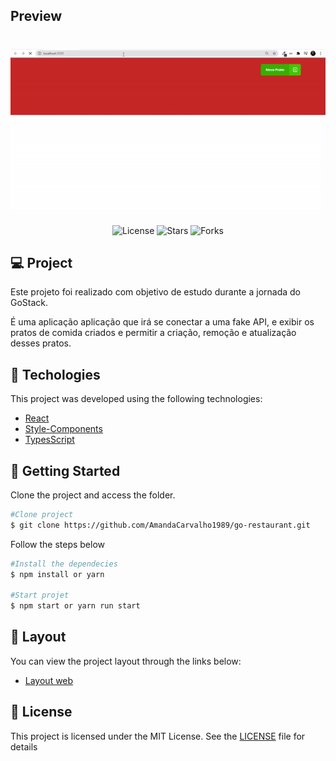 


## Preview

<h1 align="center">
  <img alt="GoRestaurant" title="#GoRestaurant" src="./src/assets/gorestaurant-video.gif" />
</h1>

 <p align="center">
  <img  src="https://img.shields.io/static/v1?label=license&message=MIT&color=5965E0&labelColor=121214" alt="License">

  <img src="https://img.shields.io/github/stars/amandacarvalho1989/go-restaurant?label=stars&message=MIT&color=5965E0&labelColor=121214" alt="Stars">
  
   <img src="https://img.shields.io/github/forks/amandacarvalho1989/go-restaurant?label=forks&message=MIT&color=5965E0&labelColor=121214" alt="Forks"> 
</p>

## 💻 Project

Este projeto foi realizado com objetivo de estudo durante a jornada do GoStack.
<br />

É uma aplicação aplicação que irá se conectar a uma fake API, e exibir os pratos de comida criados e permitir a criação, remoção e atualização desses pratos.
<br />

## 🧬 Techologies

This project was developed using the following technologies:
 
- [React](https://pt-br.reactjs.org/)
- [Style-Components](https://styled-components.com/)
- [TypesScript](https://www.typescriptlang.org/)


## 🚀 Getting Started 

Clone the project and access the folder.
```bash
#Clone project
$ git clone https://github.com/AmandaCarvalho1989/go-restaurant.git
```

Follow the steps below
```bash
#Install the dependecies 
$ npm install or yarn  
 
#Start projet
$ npm start or yarn run start
```

## 🎨 Layout 

You can view the project layout through the links below:

- [Layout web](https://www.figma.com/file/1lK6AVCPybtWeBLCH8B08N/GoRestaurant)

## 📝 License

This project is licensed under the MIT License. See the [LICENSE](https://github.com/AmandaCarvalho1989/go-restaurant/blob/main/LICENSE.md) file for details

